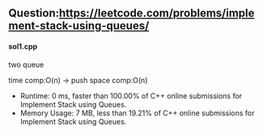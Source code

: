 ## Question:https://leetcode.com/problems/implement-stack-using-queues/

#### sol1.cpp
two queue

time comp:O(n) -> push
space comp:O(n)

* Runtime: 0 ms, faster than 100.00% of C++ online submissions for Implement Stack using Queues.
* Memory Usage: 7 MB, less than 19.21% of C++ online submissions for Implement Stack using Queues.
